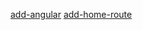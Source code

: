 [add-angular](https://github.com/Atekon/workshop-fe-seium18/compare/master...add-angular)
[add-home-route](https://github.com/Atekon/workshop-fe-seium18/compare/add-angular...add-home-route)
